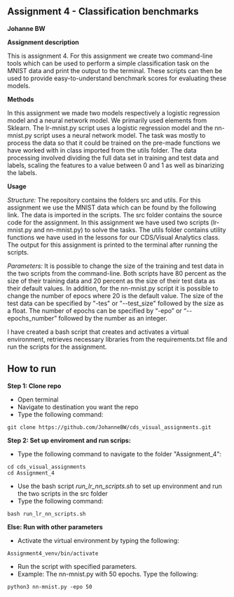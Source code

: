 ## Assignment 4 - Classification benchmarks
**Johanne BW**

__Assignment description__

This is assignment 4. For this assignment we create two command-line tools which can be used to perform a simple classification task on the MNIST data and print the output to the terminal. 
These scripts can then be used to provide easy-to-understand benchmark scores for evaluating these models. 

__Methods__

In this assignment we made two models respectively a logistic regression model and a neural network model. We primarily used elements from Sklearn. The lr-mnist.py script uses a logistic regression model and the nn-mnist.py script uses a neural network model. The task was mostly to process the data so that it could be trained on the pre-made functions we have worked with in class imported from the utils folder. The data processing involved dividing the full data set in training and test data and labels, scaling the features to a value between 0 and 1 as well as binarizing the labels. 

__Usage__

_Structure:_
The repository contains the folders src and utils. For this assignment we use the MNIST data which can be found by the following link. The data is imported in the scripts. The src folder contains the source code for the assignment. In this assignment we have used two scripts (lr-mnist.py and nn-mnist.py) to solve the tasks. The utils folder contains utility functions we have used in the lessons for our CDS/Visual Analytics class. The output for this assignment is printed to the terminal after running the scripts.

_Parameters:_
It is possible to change the size of the training and test data in the two scripts from the command-line. Both scripts have 80 percent as the size of their training data and 20 percent as the size of their test data as their default values. In addition, for the nn-mnist.py script it is possible to change the number of epocs where 20 is the default value. The size of the test data can be specified by "-tes" or "--test_size" followed by the size as a float. The number of epochs can be specified by “-epo” or “--epochs_number” followed by the number as an integer. 

I have created a bash script that creates and activates a virtual environment, retrieves necessary libraries from the requirements.txt file and run the scripts for the assignment.


## How to run
**Step 1: Clone repo**
- Open terminal
- Navigate to destination you want the repo
- Type the following command:
 ```console
 git clone https://github.com/JohanneBW/cds_visual_assignments.git
 ```
**Step 2: Set up enviroment and run scrips:**
- Type the following command to navigate to the folder "Assignment_4":
```console
cd cds_visual_assignments
cd Assignment_4
```  
- Use the bash script _run_lr_nn_scripts.sh_ to set up environment and run the two scripts in the src folder
- Type the following command: 
```console
bash run_lr_nn_scripts.sh
```  
**Else: Run with other parameters**
- Activate the virtual environment by typing the following:
```console
Assignment4_venv/bin/activate
```  
- Run the script with specified parameters. 
- Example: The nn-mnist.py with 50 epochs. Type the following:
```console
python3 nn-mnist.py -epo 50
``` 
